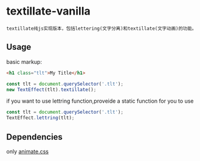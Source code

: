 # textillate-vanilla
```
textillate纯js实现版本，包括lettering(文字分离)和textillate(文字动画)的功能。
```
## Usage
basic markup:

```html
<h1 class="tlt">My Title</h1>
```


```js
const tlt = document.querySelector('.tlt');
new TextEffect(tlt).textillate();
```

if you want to use lettring function,proveide a static function for you to use

```js
const tlt = document.querySelector('.tlt');
TextEffect.lettring(tlt);
```

## Dependencies
only [animate.css](https://github.com/daneden/animate.css)